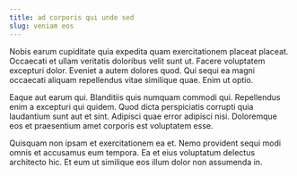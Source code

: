 ```yaml
---
title: ad corporis qui unde sed
slug: veniam eos
---
```


Nobis earum cupiditate quia expedita quam exercitationem placeat placeat. Occaecati et ullam veritatis doloribus velit sunt ut. Facere voluptatem excepturi dolor. Eveniet a autem dolores quod. Qui sequi ea magni occaecati aliquam repellendus vitae similique quae. Enim ut optio.

Eaque aut earum qui. Blanditiis quis numquam commodi qui. Repellendus enim a excepturi qui quidem. Quod dicta perspiciatis corrupti quia laudantium sunt aut et sint. Adipisci quae error adipisci nisi. Doloremque eos et praesentium amet corporis est voluptatem esse.

Quisquam non ipsam et exercitationem ea et. Nemo provident sequi modi omnis et accusamus eum tempora. Ea et eius voluptatum delectus architecto hic. Et eum ut similique eos illum dolor non assumenda in.
